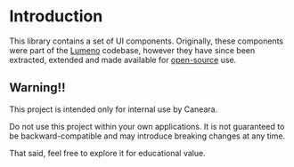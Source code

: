 # Introduction

This library contains a set of UI components. Originally, these components were part of the [Lumeno](https://github.com/caneara/lumeno) codebase, however they have since been extracted, extended and made available for [open-source](https://github.com/caneara/varnish/blob/main/LICENSE.md) use.

## Warning!!

This project is intended only for internal use by Caneara.

Do not use this project within your own applications. It is not guaranteed to be backward-compatible and may introduce breaking changes at any time.

That said, feel free to explore it for educational value.